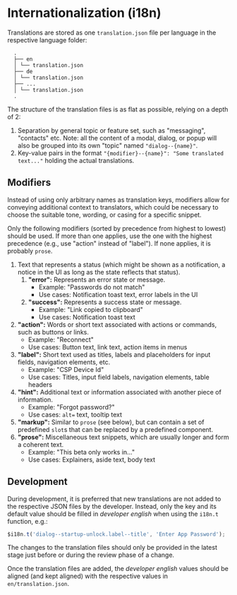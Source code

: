 # Internationalization (i18n)

Translations are stored as one `translation.json` file per language in the respective language
folder:

      .
      ├── en
      │ └── translation.json
      ├── de
      │ └── translation.json
      ├── ...
      │ └── translation.json
      .

The structure of the translation files is as flat as possible, relying on a depth of 2:

1. Separation by general topic or feature set, such as "messaging", "contacts" etc. Note: all the
   content of a modal, dialog, or popup will also be grouped into its own "topic" named
   `"dialog--{name}"`.
2. Key-value pairs in the format `"{modifier}--{name}": "Some translated text..."` holding the
   actual translations.

## Modifiers

Instead of using only arbitrary names as translation keys, modifiers allow for conveying additional
context to translators, which could be necessary to choose the suitable tone, wording, or casing for
a specific snippet.

Only the following modifiers (sorted by precedence from highest to lowest) should be used. If more
than one applies, use the one with the highest precedence (e.g., use "action" instead of "label").
If none applies, it is probably `prose`.

1. Text that represents a status (which might be shown as a notification, a notice in the UI as long
   as the state reflects that status).
   1. **"error":** Represents an error state or message.
      - Example: "Passwords do not match"
      - Use cases: Notification toast text, error labels in the UI
   2. **"success":** Represents a success state or message.
      - Example: "Link copied to clipboard"
      - Use cases: Notification toast text
2. **"action":** Words or short text associated with actions or commands, such as buttons or links.
   - Example: "Reconnect"
   - Use cases: Button text, link text, action items in menus
3. **"label":** Short text used as titles, labels and placeholders for input fields, navigation
   elements, etc.
   - Example: "CSP Device Id"
   - Use cases: Titles, input field labels, navigation elements, table headers
4. **"hint":** Additional text or information associated with another piece of information.
   - Example: "Forgot password?"
   - Use cases: `alt=` text, tooltip text
5. **"markup":** Similar to `prose` (see below), but can contain a set of predefined `slot`s that
   can be replaced by a predefined component.
6. **"prose":** Miscellaneous text snippets, which are usually longer and form a coherent text.
   - Example: "This beta only works in..."
   - Use cases: Explainers, aside text, body text

## Development

During development, it is preferred that new translations are not added to the respective JSON files
by the developer. Instead, only the key and its default value should be filled in _developer
english_ when using the `i18n.t` function, e.g.:

```typescript
$i18n.t('dialog--startup-unlock.label--title', 'Enter App Password');
```

The changes to the translation files should only be provided in the latest stage just before or
during the review phase of a change.

Once the translation files are added, the _developer english_ values should be aligned (and kept
aligned) with the respective values in `en/translation.json`.
